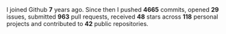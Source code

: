
I joined Github **7** years ago. Since then I pushed **4665** commits, opened **29** issues, submitted **963** pull requests, received **48** stars across **118** personal projects and contributed to **42** public repositories.
